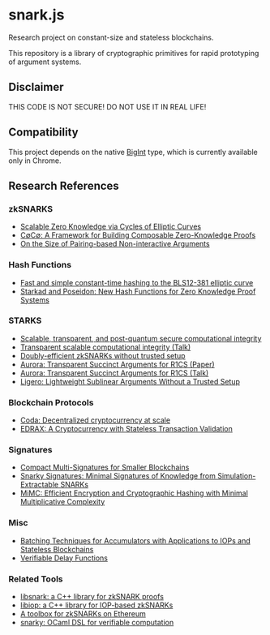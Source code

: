 # snark.js

Research project on constant-size and stateless blockchains.

This repository is a library of cryptographic primitives for rapid prototyping of argument systems. 

## Disclaimer

THIS CODE IS NOT SECURE! DO NOT USE IT IN REAL LIFE!

## Compatibility

This project depends on the native [BigInt](https://developer.mozilla.org/en-US/docs/Web/JavaScript/Reference/Global_Objects/BigInt) type, which is currently available only in Chrome. 

## Research References

### zkSNARKS
- [Scalable Zero Knowledge via Cycles of Elliptic Curves](https://eprint.iacr.org/2014/595.pdf)
- [C∅C∅: A Framework for Building Composable Zero-Knowledge Proofs](https://eprint.iacr.org/2015/1093.pdf)
- [On the Size of Pairing-based Non-interactive Arguments](https://eprint.iacr.org/2016/260.pdf)

### Hash Functions
- [Fast and simple constant-time hashing to the BLS12-381 elliptic curve](https://eprint.iacr.org/2019/403.pdf)
- [Starkad and Poseidon: New Hash Functions for Zero Knowledge Proof Systems](https://eprint.iacr.org/2019/458)

### STARKS 
- [Scalable, transparent, and post-quantum secure computational integrity](https://eprint.iacr.org/2018/046.pdf)
- [Transparent scalable computational integrity (Talk)](https://www.youtube.com/watch?v=HJ9K_o-RRSY)
- [Doubly-efficient zkSNARKs without trusted setup](https://eprint.iacr.org/2017/1132.pdf)
- [Aurora: Transparent Succinct Arguments for R1CS (Paper)](https://eprint.iacr.org/2018/828.pdf)
- [Aurora: Transparent Succinct Arguments for R1CS (Talk)](https://www.youtube.com/watch?v=jEHOZbKSHNI)
- [Ligero: Lightweight Sublinear Arguments Without a Trusted Setup](https://acmccs.github.io/papers/p2087-amesA.pdf)

### Blockchain Protocols 
- [Coda: Decentralized cryptocurrency at scale](https://cdn.codaprotocol.com/v2/static/coda-whitepaper-05-10-2018-0.pdf)
- [EDRAX: A Cryptocurrency with Stateless Transaction Validation](https://eprint.iacr.org/2018/968.pdf)

### Signatures 
- [Compact Multi-Signatures for Smaller Blockchains](https://eprint.iacr.org/2018/483.pdf)
- [Snarky Signatures: Minimal Signatures of Knowledge from Simulation-Extractable SNARKs](https://eprint.iacr.org/2017/540.pdf)
- [MiMC: Efficient Encryption and Cryptographic Hashing with Minimal Multiplicative Complexity](https://eprint.iacr.org/2016/492.pdf)

### Misc
- [Batching Techniques for Accumulators with Applications to IOPs and Stateless Blockchains](https://eprint.iacr.org/2018/1188.pdf)
- [Verifiable Delay Functions](https://eprint.iacr.org/2018/601.pdf)

### Related Tools 
- [libsnark: a C++ library for zkSNARK proofs](https://github.com/scipr-lab/libsnark)
- [libiop: a C++ library for IOP-based zkSNARKs](https://github.com/scipr-lab/libiop)
- [A toolbox for zkSNARKs on Ethereum](https://github.com/Zokrates/ZoKrates)
- [snarky: OCaml DSL for verifiable computation](https://github.com/o1-labs/snarky)
